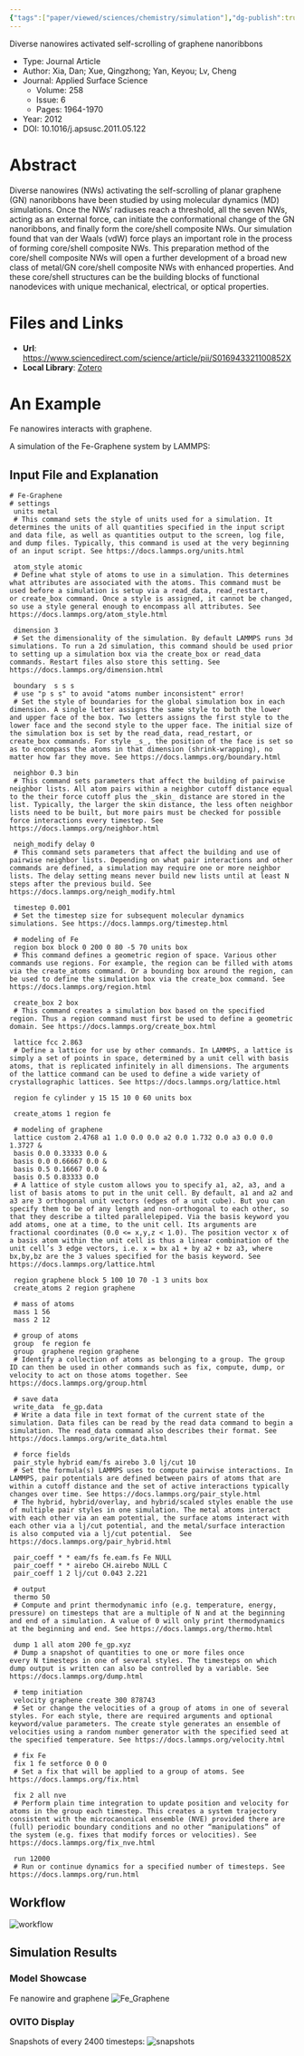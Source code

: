 ```yaml
---
{"tags":["paper/viewed/sciences/chemistry/simulation"],"dg-publish":true,"noteIcon":6,"Journal":"Applied Surface Science","Year":2012,"DOI":"10.1016/j.apsusc.2011.05.122","date":"2023-10-08T15:23","update":"2023-10-09T12:58","permalink":"/readings/papers/diverse-nanowires-activated-self-scrolling-of-graphene-nanoribbons/","dgPassFrontmatter":true,"created":"2023-10-08T15:23","updated":"2023-10-09T12:58"}
---
```



Diverse nanowires activated self-scrolling of graphene nanoribbons

- Type: Journal Article
- Author: Xia, Dan; Xue, Qingzhong; Yan, Keyou; Lv, Cheng
- Journal: Applied Surface Science
    - Volume: 258
    - Issue: 6
    - Pages: 1964-1970
- Year: 2012
- DOI: 10.1016/j.apsusc.2011.05.122

# Abstract
Diverse nanowires (NWs) activating the self-scrolling of planar graphene (GN) nanoribbons have been studied by using molecular dynamics (MD) simulations. Once the NWs’ radiuses reach a threshold, all the seven NWs, acting as an external force, can initiate the conformational change of the GN nanoribbons, and finally form the core/shell composite NWs. Our simulation found that van der Waals (vdW) force plays an important role in the process of forming core/shell composite NWs. This preparation method of the core/shell composite NWs will open a further development of a broad new class of metal/GN core/shell composite NWs with enhanced properties. And these core/shell structures can be the building blocks of functional nanodevices with unique mechanical, electrical, or optical properties.

# Files and Links
- **Url**: https://www.sciencedirect.com/science/article/pii/S016943321100852X
- **Local Library**: [Zotero](zotero://select/library/items/P3ZQPYMW)

# An Example
Fe nanowires interacts with graphene.

A simulation of the Fe-Graphene system by LAMMPS:

## Input File and Explanation
```
# Fe-Graphene
# settings
 units metal
 # This command sets the style of units used for a simulation. It determines the units of all quantities specified in the input script and data file, as well as quantities output to the screen, log file, and dump files. Typically, this command is used at the very beginning of an input script. See https://docs.lammps.org/units.html
 
 atom_style atomic
 # Define what style of atoms to use in a simulation. This determines what attributes are associated with the atoms. This command must be used before a simulation is setup via a read_data, read_restart, or create_box command. Once a style is assigned, it cannot be changed, so use a style general enough to encompass all attributes. See https://docs.lammps.org/atom_style.html
 
 dimension 3
 # Set the dimensionality of the simulation. By default LAMMPS runs 3d simulations. To run a 2d simulation, this command should be used prior to setting up a simulation box via the create_box or read_data commands. Restart files also store this setting. See https://docs.lammps.org/dimension.html
 
 boundary  s s s
 # use "p s s" to avoid "atoms number inconsistent" error!
 # Set the style of boundaries for the global simulation box in each dimension. A single letter assigns the same style to both the lower and upper face of the box. Two letters assigns the first style to the lower face and the second style to the upper face. The initial size of the simulation box is set by the read_data, read_restart, or create_box commands. For style _s_, the position of the face is set so as to encompass the atoms in that dimension (shrink-wrapping), no matter how far they move. See https://docs.lammps.org/boundary.html
 
 neighbor 0.3 bin
 # This command sets parameters that affect the building of pairwise neighbor lists. All atom pairs within a neighbor cutoff distance equal to the their force cutoff plus the _skin_ distance are stored in the list. Typically, the larger the skin distance, the less often neighbor lists need to be built, but more pairs must be checked for possible force interactions every timestep. See https://docs.lammps.org/neighbor.html
 
 neigh_modify delay 0
 # This command sets parameters that affect the building and use of pairwise neighbor lists. Depending on what pair interactions and other commands are defined, a simulation may require one or more neighbor lists. The delay setting means never build new lists until at least N steps after the previous build. See https://docs.lammps.org/neigh_modify.html
 
 timestep 0.001
 # Set the timestep size for subsequent molecular dynamics simulations. See https://docs.lammps.org/timestep.html

 # modeling of Fe
 region box block 0 200 0 80 -5 70 units box
 # This command defines a geometric region of space. Various other commands use regions. For example, the region can be filled with atoms via the create_atoms command. Or a bounding box around the region, can be used to define the simulation box via the create_box command. See https://docs.lammps.org/region.html 

 create_box 2 box
 # This command creates a simulation box based on the specified region. Thus a region command must first be used to define a geometric domain. See https://docs.lammps.org/create_box.html
 
 lattice fcc 2.863
 # Define a lattice for use by other commands. In LAMMPS, a lattice is simply a set of points in space, determined by a unit cell with basis atoms, that is replicated infinitely in all dimensions. The arguments of the lattice command can be used to define a wide variety of crystallographic lattices. See https://docs.lammps.org/lattice.html

 region fe cylinder y 15 15 10 0 60 units box
 
 create_atoms 1 region fe

 # modeling of graphene
 lattice custom 2.4768 a1 1.0 0.0 0.0 a2 0.0 1.732 0.0 a3 0.0 0.0 1.3727 &
 basis 0.0 0.33333 0.0 &
 basis 0.0 0.66667 0.0 &
 basis 0.5 0.16667 0.0 &
 basis 0.5 0.83333 0.0
 # A lattice of style custom allows you to specify a1, a2, a3, and a list of basis atoms to put in the unit cell. By default, a1 and a2 and a3 are 3 orthogonal unit vectors (edges of a unit cube). But you can specify them to be of any length and non-orthogonal to each other, so that they describe a tilted parallelepiped. Via the basis keyword you add atoms, one at a time, to the unit cell. Its arguments are fractional coordinates (0.0 <= x,y,z < 1.0). The position vector x of a basis atom within the unit cell is thus a linear combination of the unit cell’s 3 edge vectors, i.e. x = bx a1 + by a2 + bz a3, where bx,by,bz are the 3 values specified for the basis keyword. See https://docs.lammps.org/lattice.html

 region graphene block 5 100 10 70 -1 3 units box
 create_atoms 2 region graphene

 # mass of atoms
 mass 1 56
 mass 2 12

 # group of atoms
 group  fe region fe
 group  graphene region graphene
 # Identify a collection of atoms as belonging to a group. The group ID can then be used in other commands such as fix, compute, dump, or velocity to act on those atoms together. See https://docs.lammps.org/group.html
 
 # save data
 write_data  fe_gp.data
 # Write a data file in text format of the current state of the simulation. Data files can be read by the read data command to begin a simulation. The read_data command also describes their format. See https://docs.lammps.org/write_data.html
 
 # force fields
 pair_style hybrid eam/fs airebo 3.0 lj/cut 10
 # Set the formula(s) LAMMPS uses to compute pairwise interactions. In LAMMPS, pair potentials are defined between pairs of atoms that are within a cutoff distance and the set of active interactions typically changes over time. See https://docs.lammps.org/pair_style.html
 # The hybrid, hybrid/overlay, and hybrid/scaled styles enable the use of multiple pair styles in one simulation. The metal atoms interact with each other via an eam potential, the surface atoms interact with each other via a lj/cut potential, and the metal/surface interaction is also computed via a lj/cut potential.  See https://docs.lammps.org/pair_hybrid.html
 
 pair_coeff * * eam/fs fe.eam.fs Fe NULL
 pair_coeff * * airebo CH.airebo NULL C
 pair_coeff 1 2 lj/cut 0.043 2.221

 # output 
 thermo 50
 # Compute and print thermodynamic info (e.g. temperature, energy, pressure) on timesteps that are a multiple of N and at the beginning and end of a simulation. A value of 0 will only print thermodynamics at the beginning and end. See https://docs.lammps.org/thermo.html
 
 dump 1 all atom 200 fe_gp.xyz
 # Dump a snapshot of quantities to one or more files once every N timesteps in one of several styles. The timesteps on which dump output is written can also be controlled by a variable. See https://docs.lammps.org/dump.html

 # temp initiation
 velocity graphene create 300 878743
 # Set or change the velocities of a group of atoms in one of several styles. For each style, there are required arguments and optional keyword/value parameters. The create style generates an ensemble of velocities using a random number generator with the specified seed at the specified temperature. See https://docs.lammps.org/velocity.html
 
 # fix Fe
 fix 1 fe setforce 0 0 0
 # Set a fix that will be applied to a group of atoms. See https://docs.lammps.org/fix.html
 
 fix 2 all nve
 # Perform plain time integration to update position and velocity for atoms in the group each timestep. This creates a system trajectory consistent with the microcanonical ensemble (NVE) provided there are (full) periodic boundary conditions and no other “manipulations” of the system (e.g. fixes that modify forces or velocities). See https://docs.lammps.org/fix_nve.html
 
 run 12000
 # Run or continue dynamics for a specified number of timesteps. See https://docs.lammps.org/run.html
```

## Workflow
![workflow](https://cdn.jsdelivr.net/gh/blleng/images/upload/202310091256772.svg)
## Simulation Results

### Model Showcase

Fe nanowire and graphene
![Fe_Graphene](https://cdn.jsdelivr.net/gh/blleng/images/upload/origin_pss_fe_graphene.png)

### OVITO Display

Snapshots of every 2400 timesteps:
![snapshots](https://cdn.jsdelivr.net/gh/blleng/images/upload/fe_graphene_109.png)



